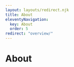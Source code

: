 ```yaml
---
layout: layouts/redirect.njk
title: About
eleventyNavigation:
  key: About
  order: 5
redirect: "overview/"
---
```


# About
